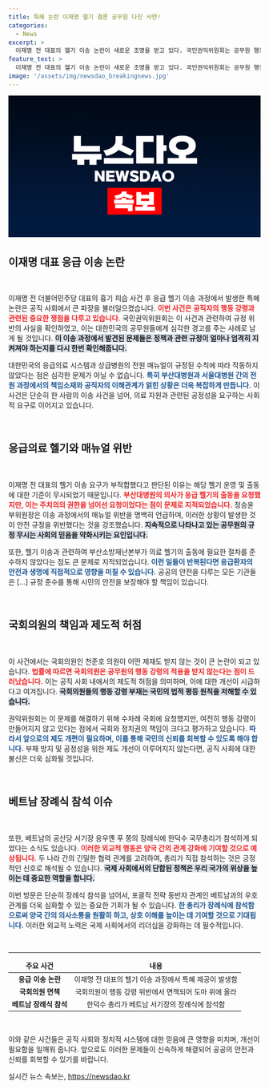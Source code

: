 ```yaml
---
title: 특혜 논란 이재명 헬기 결론 공무원 다친 사연!
categories:
  - News
excerpt: >
  이재명 전 대표의 헬기 이송 논란이 새로운 조명을 받고 있다. 국민권익위원회는 공무원 행동강령 위반을 확인하고 관련 공무원들을 징계할 방침이다. 하지만 이 전 대표와 요청자인 천준호 의원은 제재 대상에서 제외되어 제도적 허점이 드러났다. 클릭해서 진실을 확인해보세요!
feature_text: >
  이재명 전 대표의 헬기 이송 논란이 새로운 조명을 받고 있다. 국민권익위원회는 공무원 행동강령 위반을 확인하고 관련 공무원들을 징계할 방침이다. 하지만 이 전 대표와 요청자인 천준호 의원은 제재 대상에서 제외되어 제도적 허점이 드러났다. 클릭해서 진실을 확인해보세요!
image: '/assets/img/newsdao_breakingnews.jpg'
---
```


<p><img src="/assets/img/newsdao_breakingnews.jpg" alt="flaretime 속보" /></p>

<h2 data-ke-size="size26">이재명 대표 응급 이송 논란</h2>

<p data-ke-size="size16">&nbsp;</p>

<p>이재명 전 더불어민주당 대표의 흉기 피습 사건 후 응급 헬기 이송 과정에서 발생한 특혜 논란은 공직 사회에서 큰 파장을 불러일으켰습니다. <b><span style="color: #ee2323;">이번 사건은 공직자의 행동 강령과 관련된 중요한 쟁점을 다루고 있습니다.</span></b> 국민권익위원회는 이 사건과 관련하여 규정 위반의 사실을 확인하였고, 이는 대한민국의 공무원들에게 심각한 경고를 주는 사례로 남게 될 것입니다. <b><span style="background-color: #21538527;">이 이송 과정에서 발견된 문제들은 정책과 관련 규정이 얼마나 엄격히 지켜져야 하는지를 다시 한번 확인해줍니다.</span></b> </p>

<p>대한민국의 응급의료 시스템과 상급병원의 전원 매뉴얼이 규정된 수칙에 따라 작동하지 않았다는 점은 심각한 문제가 아닐 수 없습니다. <b><span style="color: #1a5490;">특히 부산대병원과 서울대병원 간의 전원 과정에서의 책임소재와 공직자의 이해관계가 얽힌 상황은 더욱 복잡하게 만듭니다.</span></b> 이 사건은 단순히 한 사람의 이송 사건을 넘어, 의료 자원과 관련된 공정성을 요구하는 사회적 요구로 이어지고 있습니다.</p>

<p data-ke-size="size16">&nbsp;</p>

<h2 data-ke-size="size26">응급의료 헬기와 매뉴얼 위반</h2>

<p data-ke-size="size16">&nbsp;</p>

<p>이재명 전 대표의 헬기 이송 요구가 부적합했다고 판단된 이유는 해당 헬기 운영 및 출동에 대한 기준이 무시되었기 때문입니다. <b><span style="color: #ee2323;">부산대병원의 의사가 응급 헬기의 출동을 요청했지만, 이는 주치의의 권한을 넘어선 요청이었다는 점이 문제로 지적되었습니다.</span></b> 정승윤 부위원장은 이송 과정에서의 매뉴얼 위반을 명백히 언급하며, 이러한 상황이 발생한 것이 안전 규정을 위반했다는 것을 강조했습니다. <b><span style="background-color: #21538527;">지속적으로 나타나고 있는 공무원의 규정 무시는 사회의 믿음을 약화시키는 요인입니다.</span></b></p>

<p>또한, 헬기 이송과 관련하여 부산소방재난본부가 의료 헬기의 출동에 필요한 절차를 준수하지 않았다는 점도 큰 문제로 지적되었습니다. <b><span style="color: #1a5490;">이런 일들이 반복된다면 응급환자의 안전과 생명에 직접적으로 영향을 미칠 수 있습니다.</span></b> 공공의 안전을 다루는 모든 기관들은 [...] 규정 준수를 통해 시민의 안전을 보장해야 할 책임이 있습니다.</p>

<p data-ke-size="size16">&nbsp;</p>

<h2 data-ke-size="size26">국회의원의 책임과 제도적 허점</h2>

<p data-ke-size="size16">&nbsp;</p>

<p>이 사건에서는 국회의원인 천준호 의원이 어떤 제재도 받지 않는 것이 큰 논란이 되고 있습니다. <b><span style="color: #ee2323;">법률에 따르면 국회의원은 공무원의 행동 강령의 적용을 받지 않는다는 점이 드러났습니다.</span></b> 이는 공직 사회 내에서의 제도적 허점을 의미하며, 이에 대한 개선이 시급하다고 여겨집니다. <b><span style="background-color: #21538527;">국회의원들의 행동 강령 부재는 국민의 법적 평등 원칙을 저해할 수 있습니다.</span></b></p>

<p>권익위원회는 이 문제를 해결하기 위해 수차례 국회에 요청했지만, 여전히 행동 강령이 만들어지지 않고 있다는 점에서 국회와 정치권의 책임이 크다고 평가하고 있습니다. <b><span style="color: #1a5490;">따라서 앞으로의 제도 개편이 필요하며, 이를 통해 국민의 신뢰를 회복할 수 있도록 해야 합니다.</span></b> 부패 방지 및 공정성을 위한 제도 개선이 이루어지지 않는다면, 공직 사회에 대한 불신은 더욱 심화될 것입니다.</p>

<p data-ke-size="size16">&nbsp;</p>

<h2 data-ke-size="size26">베트남 장례식 참석 이슈</h2>

<p data-ke-size="size16">&nbsp;</p>

<p>또한, 베트남의 공산당 서기장 응우옌 푸 쫑의 장례식에 한덕수 국무총리가 참석하게 되었다는 소식도 있습니다. <b><span style="color: #ee2323;">이러한 외교적 행동은 양국 간의 관계 강화에 기여할 것으로 예상됩니다.</span></b> 두 나라 간의 긴밀한 협력 관계를 고려하여, 총리가 직접 참석하는 것은 긍정적인 신호로 해석될 수 있습니다. <b><span style="background-color: #21538527;">국제 사회에서의 단합된 정책은 우리 국가의 위상을 높이는 데 중요한 역할을 합니다.</span></b></p>

<p>이번 방문은 단순히 장례식 참석을 넘어서, 포괄적 전략 동반자 관계인 베트남과의 우호 관계를 더욱 심화할 수 있는 중요한 기회가 될 수 있습니다. <b><span style="color: #1a5490;">한 총리가 장례식에 참석함으로써 양국 간의 의사소통을 원활히 하고, 상호 이해를 높이는 데 기여할 것으로 기대됩니다.</span></b> 이러한 외교적 노력은 국제 사회에서의 리더십을 강화하는 데 필수적입니다.</p>

<p data-ke-size="size16">&nbsp;</p>

<hr />

<table style="text-align: center; width: 100%;">
    <thead>
        <tr>
            <td style="text-align: center; height: 17px;"><b>주요 사건</b></td>
            <td style="text-align: center; height: 17px;"><b>내용</b></td>
        </tr>
    </thead>
    <tbody>
        <tr>
            <td style="text-align: center; height: 17px;"><b>응급 이송 논란</b></td>
            <td style="text-align: center; height: 17px;">이재명 전 대표의 헬기 이송 과정에서 특혜 제공이 발생함</td>
        </tr>
        <tr>
            <td style="text-align: center; height: 17px;"><b>국회의원 면책</b></td>
            <td style="text-align: center; height: 17px;">국회의원이 행동 강령 위반에서 면책되어 도마 위에 올라</td>
        </tr>
        <tr>
            <td style="text-align: center; height: 17px;"><b>베트남 장례식 참석</b></td>
            <td style="text-align: center; height: 17px;">한덕수 총리가 베트남 서기장의 장례식에 참석함</td>
        </tr>
    </tbody>
</table>

<p data-ke-size="size16">&nbsp;</p>

<p>이와 같은 사건들은 공직 사회와 정치적 시스템에 대한 믿음에 큰 영향을 미치며, 개선이 필요함을 일깨워 줍니다. 앞으로도 이러한 문제들이 신속하게 해결되어 공공의 안전과 신뢰를 회복할 수 있기를 바랍니다.</p>
실시간 뉴스 속보는, <a href="https://newsdao.kr" rel="dofollow">https://newsdao.kr</a>


